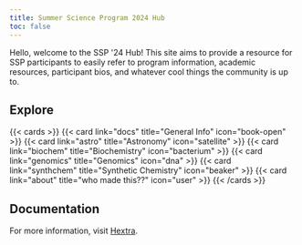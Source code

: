 ```yaml
---
title: Summer Science Program 2024 Hub
toc: false
---
```


Hello, welcome to the SSP '24 Hub! This site aims to provide a resource for SSP participants to easily refer to program information, academic resources, participant bios, and whatever cool things the community is up to.

## Explore

{{< cards >}}
  {{< card link="docs" title="General Info" icon="book-open" >}}
  {{< card link="astro" title="Astronomy" icon="satellite" >}}
  {{< card link="biochem" title="Biochemistry" icon="bacterium" >}}
  {{< card link="genomics" title="Genomics" icon="dna" >}}
  {{< card link="synthchem" title="Synthetic Chemistry" icon="beaker" >}}
  {{< card link="about" title="who made this??" icon="user" >}}
{{< /cards >}}

## Documentation

For more information, visit [Hextra](https://imfing.github.io/hextra).
